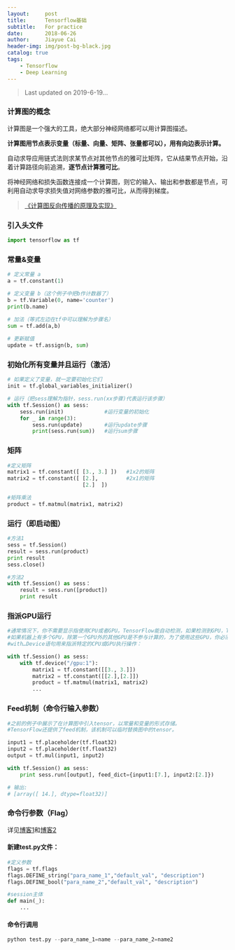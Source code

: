 ```yaml
---
layout:     post
title:      Tensorflow基础
subtitle:   For practice
date:       2018-06-26
author:     Jiayue Cai
header-img: img/post-bg-black.jpg
catalog: true
tags:
    - Tensorflow
    - Deep Learning
---
```



> Last updated on 2019-6-19...  

### 计算图的概念

计算图是一个强大的工具，绝大部分神经网络都可以用计算图描述。

**计算图用节点表示变量（标量、向量、矩阵、张量都可以），用有向边表示计算。**

自动求导应用链式法则求某节点对其他节点的雅可比矩阵，它从结果节点开始，沿着计算路径向前追溯，**逐节点计算雅可比**。

将神经网络和损失函数连接成一个计算图，则它的输入、输出和参数都是节点，可利用自动求导求损失值对网络参数的雅可比，从而得到梯度。

> [《计算图反向传播的原理及实现》](https://mp.weixin.qq.com/s/KCCsTQ87BThVDcZcAfC68Q)

### 引入头文件 

```python
import tensorflow as tf
```

### 常量&变量 

```python
# 定义常量 a
a = tf.constant(1)

# 定义变量 b（这个例子中把b作计数器了）
b = tf.Variable(0, name='counter')
print(b.name)

# 加法（等式左边在tf中可以理解为步骤名）
sum = tf.add(a,b)
	
# 更新赋值
update = tf.assign(b, sum)
```	
### 初始化所有变量并且运行（激活）

```python
# 如果定义了变量，就一定要初始化它们
init = tf.global_variables_initializer() 

# 运行（把sess理解为指针，sess.run(xx步骤)代表运行该步骤）
with tf.Session() as sess:
	sess.run(init)             #运行变量的初始化
	for _ in range(3):
		sess.run(update)       #运行update步骤
		print(sess.run(sum))   #运行sum步骤
```

### 矩阵

```python
#定义矩阵
matrix1 = tf.constant([ [3., 3.] ])   #1x2的矩阵
matrix2 = tf.constant([ [2.],         #2x1的矩阵
                        [2.]  ])

#矩阵乘法
product = tf.matmul(matrix1, matrix2)
```	

### 运行（即启动图）

```python
#方法1
sess = tf.Session()
result = sess.run(product)
print result
sess.close()

#方法2
with tf.Session() as sess：
	result = sess.run([product])
	print result
```

### 指派GPU运行

```python
#通常情况下，你不需要显示指使用CPU或者GPU。TensorFlow能自动检测，如果检测到GPU，TensorFlow会使用第一个GPU来执行操作。
#如果机器上有多个GPU，除第一个GPU外的其他GPU是不参与计算的，为了使用这些GPU，你必须将op明确指派给他们执行。
#with…Device语句用来指派特定的CPU或GPU执行操作：

with tf.Session() as sess:
	with tf.device("/gpu:1"):
		matrix1 = tf.constant([[3., 3.]])
		matrix2 = tf.constant([[2.],[2.]])
		product = tf.matmul(matrix1, matrix2)
		...
```	

### Feed机制（命令行输入参数） 

```python
#之前的例子中展示了在计算图中引入tensor，以常量和变量的形式存储。
#TensorFlow还提供了feed机制，该机制可以临时替换图中的tensor。

input1 = tf.placeholder(tf.float32)
input2 = tf.placeholder(tf.float32)
output = tf.mul(input1, input2)

with tf.Session() as sess:
	print sess.run([output], feed_dict={input1:[7.], input2:[2.]})

# 输出:
# [array([ 14.], dtype=float32)]
```

### 命令行参数（Flag）

详见[博客1](https://blog.csdn.net/u012436149/article/details/52870069)和[博客2](https://blog.csdn.net/lyc_yongcai/article/details/73456960)
	
#### 新建test.py文件：

```python
#定义参数
flags = tf.flags
flags.DEFINE_string("para_name_1","default_val", "description")
flags.DEFINE_bool("para_name_2","default_val", "description")

#session主体
def main(_): 
	...
```	

#### 命令行调用

```python
python test.py --para_name_1=name --para_name_2=name2
```
